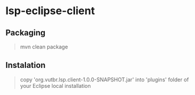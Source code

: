 # lsp-eclipse-client

## Packaging

> mvn clean package

## Instalation

> copy 'org.vutbr.lsp.client-1.0.0-SNAPSHOT.jar' into 'plugins' folder of your Eclipse local installation
